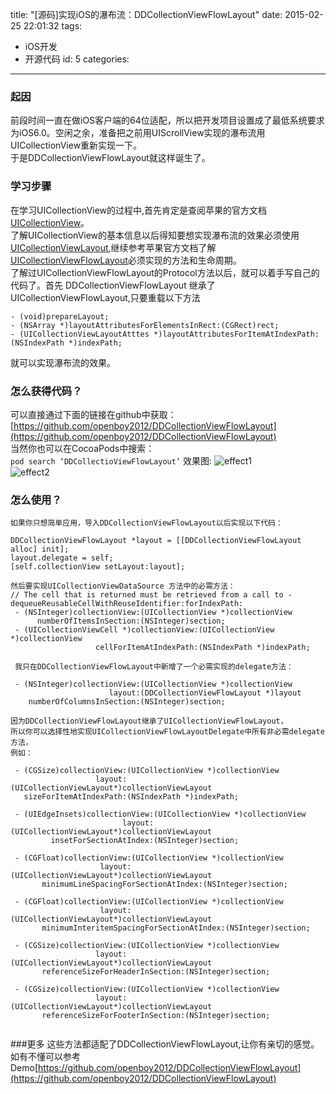title: "[源码]实现iOS的瀑布流：DDCollectionViewFlowLayout"
date: 2015-02-25 22:01:32
tags: 
- iOS开发
- 开源代码
id: 5
categories: 
---
### 起因
前段时间一直在做iOS客户端的64位适配，所以把开发项目设置成了最低系统要求为iOS6.0。空闲之余，准备把之前用UIScrollView实现的瀑布流用UICollectionView重新实现一下。  
于是DDCollectionViewFlowLayout就这样诞生了。  
<!--more-->
### 学习步骤
在学习UICollectionView的过程中,首先肯定是查阅苹果的官方文档[UICollectionView](https://developer.apple.com/library/ios/documentation/UIKit/Reference/UICollectionView_class/index.html#//apple_ref/swift/cl/UICollectionView)。  
了解UICollectionView的基本信息以后得知要想实现瀑布流的效果必须使用[UICollectionViewLayout](https://developer.apple.com/library/ios/documentation/UIKit/Reference/UICollectionViewLayout_class/index.html#//apple_ref/doc/c_ref/UICollectionViewLayout),继续参考苹果官方文档了解[UICollectionViewFlowLayout](https://developer.apple.com/library/ios/documentation/UIKit/Reference/UICollectionViewFlowLayout_class/index.html#//apple_ref/occ/cl/UICollectionViewFlowLayout)必须实现的方法和生命周期。   
了解过UICollectionViewFlowLayout的Protocol方法以后，就可以着手写自己的代码了。首先 DDCollectionViewFlowLayout 继承了UICollectionViewFlowLayout,只要重载以下方法
 ```
 - (void)prepareLayout;  
 - (NSArray *)layoutAttributesForElementsInRect:(CGRect)rect;   
 - (UICollectionViewLayoutAtttes *)layoutAttributesForItemAtIndexPath:(NSIndexPath *)indexPath;  
 ```
就可以实现瀑布流的效果。  
### 怎么获得代码？
可以直接通过下面的链接在github中获取：  
[https://github.com/openboy2012/DDCollectionViewFlowLayout](https://github.com/openboy2012/DDCollectionViewFlowLayout)   
当然你也可以在CocoaPods中搜索：  
` pod search ‘DDCollectioViewFlowLayout’ `
效果图:
![effect1](http://ipa-download.qiniudn.com/loadingmore.gif)  
![effect2](http://ipa-download.qiniudn.com/waterfall.gif)  
### 怎么使用？
```
如果你只想简单应用，导入DDCollectionViewFlowLayout以后实现以下代码：  

DDCollectionViewFlowLayout *layout = [[DDCollectionViewFlowLayout alloc] init];  
layout.delegate = self;  
[self.collectionView setLayout:layout];  

然后要实现UICollectionViewDataSource 方法中的必需方法：  
// The cell that is returned must be retrieved from a call to -dequeueReusableCellWithReuseIdentifier:forIndexPath:  
 - (NSInteger)collectionView:(UICollectionView *)collectionView 
      numberOfItemsInSection:(NSInteger)section;
 - (UICollectionViewCell *)collectionView:(UICollectionView *)collectionView 
                   cellForItemAtIndexPath:(NSIndexPath *)indexPath; 

 我只在DDCollectionViewFlowLayout中新增了一个必需实现的delegate方法：  

 - (NSInteger)collectionView:(UICollectionView *)collectionView 
                      layout:(DDCollectionViewFlowLayout *)layout
    numberOfColumnsInSection:(NSInteger)section;  

因为DDCollectionViewFlowLayout继承了UICollectionViewFlowLayout，  
所以你可以选择性地实现UICollectionViewFlowLayoutDelegate中所有非必需delegate方法，  
例如：  

 - (CGSize)collectionView:(UICollectionView *)collectionView 
                   layout:(UICollectionViewLayout*)collectionViewLayout
   sizeForItemAtIndexPath:(NSIndexPath *)indexPath;  
   
 - (UIEdgeInsets)collectionView:(UICollectionView *)collectionView 
                         layout:(UICollectionViewLayout*)collectionViewLayout 
         insetForSectionAtIndex:(NSInteger)section;  
         
 - (CGFloat)collectionView:(UICollectionView *)collectionView
                    layout:(UICollectionViewLayout*)collectionViewLayout 
       minimumLineSpacingForSectionAtIndex:(NSInteger)section;  
        
 - (CGFloat)collectionView:(UICollectionView *)collectionView 
                    layout:(UICollectionViewLayout*)collectionViewLayout
       minimumInteritemSpacingForSectionAtIndex:(NSInteger)section;  
        
 - (CGSize)collectionView:(UICollectionView *)collectionView 
                   layout:(UICollectionViewLayout*)collectionViewLayout 
       referenceSizeForHeaderInSection:(NSInteger)section;  
       
 - (CGSize)collectionView:(UICollectionView *)collectionView 
                   layout:(UICollectionViewLayout*)collectionViewLayout
       referenceSizeForFooterInSection:(NSInteger)section;  
   
```  
###更多
这些方法都适配了DDCollectionViewFlowLayout,让你有亲切的感觉。  
如有不懂可以参考Demo[https://github.com/openboy2012/DDCollectionViewFlowLayout](https://github.com/openboy2012/DDCollectionViewFlowLayout)

